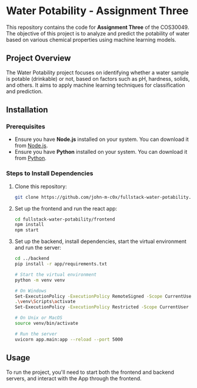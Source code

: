 # Water Potability - Assignment Three

This repository contains the code for **Assignment Three** of the COS30049. 
The objective of this project is to analyze and predict the potability of water based on various chemical properties using machine learning models.

## Project Overview

The Water Potability project focuses on identifying whether a water sample is potable (drinkable) or not, based on factors such as pH, hardness, solids, and others. It aims to apply machine learning techniques for classification and prediction.

## Installation

### Prerequisites
- Ensure you have **Node.js** installed on your system. You can download it from [Node.js](https://nodejs.org/).
- Ensure you have **Python** installed on your system. You can download it from [Python](https://www.python.org/).

### Steps to Install Dependencies

1. Clone this repository:

    ```bash
    git clone https://github.com/john-m-c0x/fullstack-water-potability.git
    ```

2. Set up the frontend and run the react app:

    ```bash
    cd fullstack-water-potability/frontend
    npm install
    npm start
    ```

3. Set up the backend, install dependencies, start the virtual environment and run the server:

    ```bash
    cd ../backend
    pip install -r app/requirements.txt

    # Start the virtual environment
    python -m venv venv
    
    # On Windows
    Set-ExecutionPolicy -ExecutionPolicy RemoteSigned -Scope CurrentUser
    .\venv\Scripts\activate
    Set-ExecutionPolicy -ExecutionPolicy Restricted -Scope CurrentUser
    
    # On Unix or MacOS
    source venv/bin/activate
    
    # Run the server
    uvicorn app.main:app --reload --port 5000
    ```

## Usage

To run the project, you'll need to start both the frontend and backend servers, and interact with the App through the frontend.

